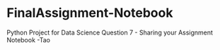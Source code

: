 # FinalAssignment-Notebook
Python Project for Data Science
Question 7 - Sharing your Assignment Notebook
-Tao
